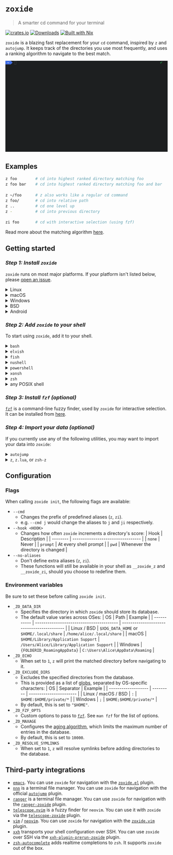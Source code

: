 <!-- markdownlint-disable MD033 -->

# `zoxide`

> A smarter cd command for your terminal

[![crates.io][crates.io-badge]][crates.io]
[![Downloads][downloads-badge]][releases]
[![Built with Nix][builtwithnix-badge]][builtwithnix]

`zoxide` is a blazing fast replacement for your `cd` command, inspired by
`z` and `autojump`. It keeps track of the directories you use most
frequently, and uses a ranking algorithm to navigate to the best match.

![Tutorial][tutorial]

## Examples

```sh
z foo        # cd into highest ranked directory matching foo
z foo bar    # cd into highest ranked directory matching foo and bar

z ~/foo      # z also works like a regular cd command
z foo/       # cd into relative path
z ..         # cd one level up
z -          # cd into previous directory

zi foo       # cd with interactive selection (using fzf)
```

Read more about the matching algorithm [here][algorithm-matching].

## Getting started

### *Step 1: Install `zoxide`*

`zoxide` runs on most major platforms. If your platform isn't listed below,
please [open an issue][issues].

<details>
<summary>Linux</summary>

To install `zoxide`, run this command in your terminal:

```sh
curl -sS https://webinstall.dev/zoxide | bash
```

Alternatively, you can use a package manager:

| Distribution       | Repository              | Instructions                                                                                   |
| ------------------ | ----------------------- | ---------------------------------------------------------------------------------------------- |
| ***Any***          | **[crates.io]**         | `cargo install zoxide`                                                                         |
| *Any*              | [conda-forge]           | `conda install -c conda-forge zoxide`                                                          |
| *Any*              | [Linuxbrew]             | `brew install zoxide`                                                                          |
| Alpine Linux 3.13+ | [Alpine Linux Packages] | `apk add zoxide`                                                                               |
| Arch Linux         | [Arch Linux Community]  | `pacman -S zoxide`                                                                             |
| CentOS 7+          | [Copr]                  | `dnf copr enable atim/zoxide` <br /> `dnf install zoxide`                                      |
| Debian 11+         | [Debian Packages]       | `apt install zoxide`                                                                           |
| Devuan 4.0+        | [Devuan Packages]       | `apt install zoxide`                                                                           |
| Fedora 32+         | [Fedora Packages]       | `dnf install zoxide`                                                                           |
| Gentoo             | [GURU Overlay]          | `eselect repository enable guru` <br /> `emerge --sync guru` <br /> `emerge app-shells/zoxide` |
| Manjaro            |                         | `pacman -S zoxide`                                                                             |
| NixOS              | [nixpkgs]               | `nix-env -iA nixpkgs.zoxide`                                                                   |
| Parrot OS          |                         | `apt install zoxide`                                                                           |
| Raspbian           |                         | `apt install zoxide`                                                                           |
| Ubuntu 21.04+      | [Ubuntu Packages]       | `apt install zoxide`                                                                           |
| Void Linux         | [Void Linux Packages]   | `xbps-install -S zoxide`                                                                       |

</details>

<details>
<summary>macOS</summary>

To install `zoxide`, use a package manager:

| Repository      | Instructions                          |
| --------------- | ------------------------------------- |
| **[crates.io]** | `cargo install zoxide`                |
| [conda-forge]   | `conda install -c conda-forge zoxide` |
| [Homebrew]      | `brew install zoxide`                 |
| [MacPorts]      | `port install zoxide`                 |

</details>

<details>
<summary>Windows</summary>

To install `zoxide`, run this command in your command prompt:

```sh
curl.exe -A "MS" https://webinstall.dev/zoxide | powershell
```

Alternatively, you can use a package manager:

| Repository      | Instructions                          |
| --------------- | ------------------------------------- |
| **[crates.io]** | `cargo install zoxide`                |
| [Chocolatey]    | `choco install zoxide`                |
| [conda-forge]   | `conda install -c conda-forge zoxide` |
| [Scoop]         | `scoop install zoxide`                |

</details>

<details>
<summary>BSD</summary>

To install `zoxide`, use a package manager:

| Distribution  | Repository      | Instructions           |
| ------------- | --------------- | ---------------------- |
| ***Any***     | **[crates.io]** | `cargo install zoxide` |
| DragonFly BSD | [DPorts]        | `pkg install zoxide`   |
| FreeBSD       | [FreshPorts]    | `pkg install zoxide`   |
| NetBSD        | [pkgsrc]        | `pkgin install zoxide` |

</details>

<details>
<summary>Android</summary>

To install `zoxide`, use a package manager:

| Repository | Instructions         |
| ---------- | -------------------- |
| [Termux]   | `pkg install zoxide` |

</details>

### *Step 2: Add `zoxide` to your shell*

To start using `zoxide`, add it to your shell.

<details>
<summary><code>bash</code></summary>

Add this to your configuration (usually `~/.bashrc`):

```sh
eval "$(zoxide init bash)"
```

</details>

<details>
<summary><code>elvish</code></summary>

Add this to your configuration (usually `~/.elvish/rc.elv`):

```sh
eval (zoxide init elvish | slurp)
```

Note: zoxide only supports elvish v0.16.0 and above.

</details>

<details>
<summary><code>fish</code></summary>

Add this to your configuration (usually `~/.config/fish/config.fish`):

```fish
zoxide init fish | source
```

</details>

<details>
<summary><code>nushell</code></summary>

Add this to your configuration (find it by running `config path` in Nushell):

```toml
startup = ["zoxide init nushell --hook prompt | save ~/.zoxide.nu", "source ~/.zoxide.nu"]
```

Note: zoxide only supports Nushell v0.36.0 and above.

</details>

<details>
<summary><code>powershell</code></summary>

Add this to your configuration (find it by running `echo $profile` in
PowerShell):

```powershell
Invoke-Expression (& {
    $hook = if ($PSVersionTable.PSVersion.Major -lt 6) { 'prompt' } else { 'pwd' }
    (zoxide init --hook $hook powershell) -join "`n"
})
```

</details>

<details>
<summary><code>xonsh</code></summary>

Add this to your configuration (usually `~/.xonshrc`):

```python
execx($(zoxide init xonsh), 'exec', __xonsh__.ctx, filename='zoxide')
```

</details>

<details>
<summary><code>zsh</code></summary>

Add this to your configuration (usually `~/.zshrc`):

```sh
eval "$(zoxide init zsh)"
```

</details>

<details>
<summary>any POSIX shell</summary>

Add this to your configuration:

```sh
eval "$(zoxide init posix --hook prompt)"
```

</details>

### *Step 3: Install `fzf` (optional)*

[`fzf`][fzf] is a command-line fuzzy finder, used by `zoxide` for interactive
selection. It can be installed from [here][fzf-installation].

### *Step 4: Import your data (optional)*

If you currently use any of the following utilities, you may want to import
your data into `zoxide`:

<details>
<summary><code>autojump</code></summary>

```sh
zoxide import --from autojump path/to/db
```

</details>

<details>
<summary><code>z</code>, <code>z.lua</code>, or <code>zsh-z</code></summary>

```sh
zoxide import --from z path/to/db
```

</details>

## Configuration

### Flags

When calling `zoxide init`, the following flags are available:

- `--cmd`
  - Changes the prefix of predefined aliases (`z`, `zi`).
  - e.g. `--cmd j` would change the aliases to `j` and `ji` respectively.
- `--hook <HOOK>`
  - Changes how often `zoxide` increments a directory's score:
    | Hook     | Description                       |
    | -------- | --------------------------------- |
    | `none`   | Never                             |
    | `prompt` | At every shell prompt             |
    | `pwd`    | Whenever the directory is changed |
- `--no-aliases`
  - Don't define extra aliases (`z`, `zi`).
  - These functions will still be available in your shell as `__zoxide_z` and
    `__zoxide_zi`, should you choose to redefine them.

### Environment variables

Be sure to set these before calling `zoxide init`.

- `_ZO_DATA_DIR`
  - Specifies the directory in which `zoxide` should store its database.
  - The default value varies across OSes:
    | OS          | Path                                     | Example                                    |
    | ----------- | ---------------------------------------- | ------------------------------------------ |
    | Linux / BSD | `$XDG_DATA_HOME` or `$HOME/.local/share` | `/home/alice/.local/share`                 |
    | macOS       | `$HOME/Library/Application Support`      | `/Users/Alice/Library/Application Support` |
    | Windows     | `{FOLDERID_RoamingAppData}`              | `C:\Users\Alice\AppData\Roaming`           |
- `_ZO_ECHO`
  - When set to `1`, `z` will print the matched directory before navigating to
    it.
- `_ZO_EXCLUDE_DIRS`
  - Excludes the specified directories from the database.
  - This is provided as a list of [globs][glob], separated by OS-specific
    characters:
    | OS                  | Separator | Example                 |
    | ------------------- | --------- | ----------------------- |
    | Linux / macOS / BSD | `:`       | `$HOME:$HOME/private/*` |
    | Windows             | `;`       | `$HOME;$HOME/private/*` |
  - By default, this is set to `"$HOME"`.
- `_ZO_FZF_OPTS`
  - Custom options to pass to [`fzf`][fzf]. See `man fzf` for the list of
    options.
- `_ZO_MAXAGE`
  - Configures the [aging algorithm][algorithm-aging], which limits the maximum
    number of entries in the database.
  - By default, this is set to `10000`.
- `_ZO_RESOLVE_SYMLINKS`
  - When set to `1`, `z` will resolve symlinks before adding directories to the
    database.

## Third-party integrations

- [`emacs`][emacs]. You can use `zoxide` for navigation with the
  [`zoxide.el`][zoxide-el] plugin.
- [`nnn`][nnn] is a terminal file manager. You can use `zoxide` for navigation
  with the official [`autojump`][nnn-autojump] plugin.
- [`ranger`][ranger] is a terminal file manager. You can use `zoxide` for
  navigation with the [`ranger-zoxide`][ranger-zoxide] plugin.
- [`telescope.nvim`][telescope-nvim] is a fuzzy finder for `neovim`. You can
  use it with `zoxide` via the [`telescope-zoxide`][telescope-zoxide] plugin.
- [`vim`][vim] / [`neovim`][neovim]. You can use `zoxide` for navigation with
  the [`zoxide.vim`][zoxide-vim] plugin.
- [`xxh`][xxh] transports your shell configuration over SSH. You can use
  `zoxide` over SSH via the [`xxh-plugin-prerun-zoxide`][xxh-zoxide] plugin.
- [`zsh-autocomplete`][zsh-autocomplete] adds realtime completions to `zsh`. It
  supports `zoxide` out of the box.

[algorithm-aging]: https://github.com/ajeetdsouza/zoxide/wiki/Algorithm#aging
[algorithm-matching]: https://github.com/ajeetdsouza/zoxide/wiki/Algorithm#matching
[alpine linux packages]: https://pkgs.alpinelinux.org/packages?name=zoxide
[arch linux community]: https://archlinux.org/packages/community/x86_64/zoxide/
[builtwithnix-badge]: https://img.shields.io/badge/builtwith-nix-7d81f7
[builtwithnix]: https://builtwithnix.org/
[chocolatey]: https://community.chocolatey.org/packages/zoxide
[conda-forge]: https://anaconda.org/conda-forge/zoxide
[copr]: https://copr.fedorainfracloud.org/coprs/atim/zoxide/
[crates.io-badge]: https://img.shields.io/crates/v/zoxide
[crates.io]: https://crates.io/crates/zoxide
[debian packages]: https://packages.debian.org/stable/admin/zoxide
[devuan packages]: https://pkginfo.devuan.org/cgi-bin/package-query.html?c=package&q=zoxide
[downloads-badge]: https://img.shields.io/github/downloads/ajeetdsouza/zoxide/total
[dports]: https://github.com/DragonFlyBSD/DPorts/tree/master/sysutils/zoxide
[emacs]: https://www.gnu.org/software/emacs/
[fedora packages]: https://src.fedoraproject.org/rpms/rust-zoxide
[freshports]: https://www.freshports.org/sysutils/zoxide/
[fzf-installation]: https://github.com/junegunn/fzf#installation
[fzf]: https://github.com/junegunn/fzf
[glob]: https://man7.org/linux/man-pages/man7/glob.7.html
[guru overlay]: https://github.com/gentoo-mirror/guru
[homebrew]: https://formulae.brew.sh/formula/zoxide
[issues]: https://github.com/ajeetdsouza/zoxide/issues/new
[linuxbrew]: https://formulae.brew.sh/formula-linux/zoxide
[macports]: https://ports.macports.org/port/zoxide/summary
[neovim]: https://github.com/neovim/neovim
[nixpkgs]: https://github.com/NixOS/nixpkgs/blob/master/pkgs/tools/misc/zoxide/default.nix
[nnn-autojump]: https://github.com/jarun/nnn/blob/master/plugins/autojump
[nnn]: https://github.com/jarun/nnn
[pkgsrc]: https://pkgsrc.se/sysutils/zoxide
[ranger-zoxide]: https://github.com/jchook/ranger-zoxide
[ranger]: https://github.com/ranger/ranger
[releases]: https://github.com/ajeetdsouza/zoxide/releases
[scoop]: https://github.com/ScoopInstaller/Main/tree/master/bucket/zoxide.json
[telescope-nvim]: https://github.com/nvim-telescope/telescope.nvim
[telescope-zoxide]: https://github.com/jvgrootveld/telescope-zoxide
[termux]: https://github.com/termux/termux-packages/tree/master/packages/zoxide
[tutorial]: contrib/tutorial.webp
[ubuntu packages]: https://packages.ubuntu.com/hirsute/zoxide
[vim]: https://github.com/vim/vim
[void linux packages]: https://github.com/void-linux/void-packages/tree/master/srcpkgs/zoxide
[xxh-zoxide]: https://github.com/xxh/xxh-plugin-prerun-zoxide
[xxh]: https://github.com/xxh/xxh
[zoxide-el]: https://gitlab.com/Vonfry/zoxide.el
[zoxide-vim]: https://github.com/nanotee/zoxide.vim
[zsh-autocomplete]: https://github.com/marlonrichert/zsh-autocomplete
